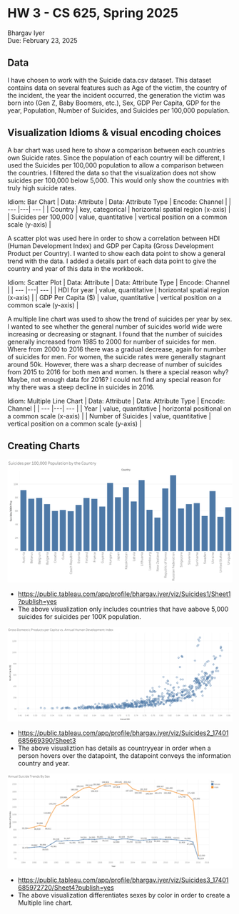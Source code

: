 # HW 3 - CS 625, Spring 2025

Bhargav Iyer  
Due: February 23, 2025

## Data

I have chosen to work with the Suicide data.csv dataset.  This dataset contains data on several features such as Age of the victim, the country of the incident, the year the incident occurred, the generation the victim was born into (Gen Z, Baby Boomers, etc.), Sex, GDP Per Capita, GDP for the year, Population, Number of Suicides, and Suicides per 100,000 population.

## Visualization Idioms & visual encoding choices

A bar chart was used here to show a comparison between each countries own Suicide rates.  Since the population of each country will be different, I used the Suicides per 100,000 population to allow a comparison between the countries.  I filtered the data so that the visualization does not show suicides per 100,000 below 5,000.  This would only show the countries with truly high suicide rates.

Idiom: Bar Chart
| Data: Attribute | Data: Attribute Type  | Encode: Channel | 
| --- |---| --- |
| Country | key, categorical | horizontal spatial region (x-axis) |
| Suicides per 100,000 | value, quantitative | vertical position on a common scale (y-axis) |

A scatter plot was used here in order to show a correlation between HDI (Human Development Index) and GDP per Capita (Gross Development Product per Country).  I wanted to show each data point to show a general trend with the data.  I added a details part of each data point to give the country and year of this data in the workbook.

Idiom: Scatter Plot
| Data: Attribute | Data: Attribute Type  | Encode: Channel | 
| --- |---| --- |
| HDI for year | value, quantitative | horizontal spatial region (x-axis) |
| GDP Per Capita ($) | value, quantitative | vertical position on a common scale (y-axis) |

A multiple line chart was used to show the trend of suicides per year by sex.  I wanted to see whether the general number of suicides world wide were increasing or decreasing or stagnant.  I found that the number of suicides generally increased from 1985 to 2000 for number of suicides for men.  Where from 2000 to 2016 there was a gradual decrease, again for number of suicides for men.  For women, the suicide rates were generally stagnant around 50k.  However, there was a sharp decrease of number of suicides from 2015 to 2016 for both men and women.  Is there a special reason why? Maybe, not enough data for 2016?  I could not find any special reason for why there was a steep decline in suicides in 2016.

Idiom: Multiple Line Chart
| Data: Attribute | Data: Attribute Type  | Encode: Channel | 
| --- |---| --- |
| Year | value, quantitative | horizontal positional on a common scale (x-axis) |
| Number of Suicides | value, quantitative | vertical position on a common scale (y-axis) |

## Creating Charts

![This is a picture of suicide per 100k by country.](SuicidesPer100kbyCountry.png)

- https://public.tableau.com/app/profile/bhargav.iyer/viz/Suicides1/Sheet1?publish=yes
- The above visualization only includes countries that have aabove 5,000 suicides for suicides per 100K population.

![This is a picture of GDP per Capita vs Annual HDI.](GDPCapitavsAnnualHDI.png)

- https://public.tableau.com/app/profile/bhargav.iyer/viz/Suicides2_17401685669390/Sheet3
- The above visualiztion has details as countryyear in order when a person hovers over the datapoint, the datapoint conveys the information country and year.

![This is a picture of Annual Suicide rate differentiated by Sex.](AnnualSuicideBySex.png)

- https://public.tableau.com/app/profile/bhargav.iyer/viz/Suicides3_17401685972720/Sheet4?publish=yes
- The above visualization differentiates sexes by color in order to create a Multiple line chart.
